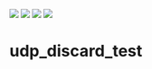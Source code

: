 ![](https://img.shields.io/badge/OS-GNU%2FLinux-blue.svg)
![](https://img.shields.io/badge/arc-x86____64-6a5acd.svg)
![](https://img.shields.io/badge/Language-C-green.svg)
![](https://img.shields.io/badge/Language-C%2B%2B-brightgreen.svg)

# udp_discard_test
